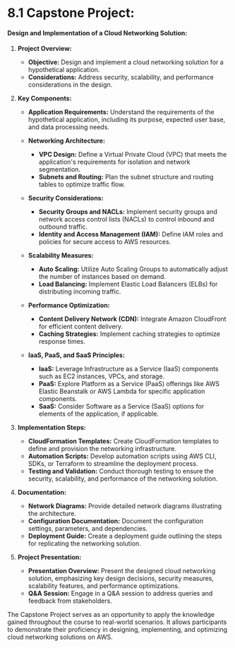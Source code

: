 # 8.1 Capstone Project:

#### Design and Implementation of a Cloud Networking Solution:

1.  **Project Overview:**

    - **Objective:** Design and implement a cloud networking solution for a hypothetical application.
    - **Considerations:** Address security, scalability, and performance considerations in the design.

2.  **Key Components:**

    - **Application Requirements:** Understand the requirements of the hypothetical application, including its purpose, expected user base, and data processing needs.
    - **Networking Architecture:**

      - **VPC Design:** Define a Virtual Private Cloud (VPC) that meets the application's requirements for isolation and network segmentation.
      - **Subnets and Routing:** Plan the subnet structure and routing tables to optimize traffic flow.

    - **Security Considerations:**

      - **Security Groups and NACLs:** Implement security groups and network access control lists (NACLs) to control inbound and outbound traffic.
      - **Identity and Access Management (IAM):** Define IAM roles and policies for secure access to AWS resources.

    - **Scalability Measures:**

      - **Auto Scaling:** Utilize Auto Scaling Groups to automatically adjust the number of instances based on demand.
      - **Load Balancing:** Implement Elastic Load Balancers (ELBs) for distributing incoming traffic.

    - **Performance Optimization:**

      - **Content Delivery Network (CDN):** Integrate Amazon CloudFront for efficient content delivery.
      - **Caching Strategies:** Implement caching strategies to optimize response times.

    - **IaaS, PaaS, and SaaS Principles:**

      - **IaaS:** Leverage Infrastructure as a Service (IaaS) components such as EC2 instances, VPCs, and storage.
      - **PaaS:** Explore Platform as a Service (PaaS) offerings like AWS Elastic Beanstalk or AWS Lambda for specific application components.
      - **SaaS:** Consider Software as a Service (SaaS) options for elements of the application, if applicable.

3.  **Implementation Steps:**

    - **CloudFormation Templates:** Create CloudFormation templates to define and provision the networking infrastructure.
    - **Automation Scripts:** Develop automation scripts using AWS CLI, SDKs, or Terraform to streamline the deployment process.
    - **Testing and Validation:** Conduct thorough testing to ensure the security, scalability, and performance of the networking solution.

4.  **Documentation:**

    - **Network Diagrams:** Provide detailed network diagrams illustrating the architecture.
    - **Configuration Documentation:** Document the configuration settings, parameters, and dependencies.
    - **Deployment Guide:** Create a deployment guide outlining the steps for replicating the networking solution.

5.  **Project Presentation:**

    - **Presentation Overview:** Present the designed cloud networking solution, emphasizing key design decisions, security measures, scalability features, and performance optimizations.
    - **Q&A Session:** Engage in a Q&A session to address queries and feedback from stakeholders.

The Capstone Project serves as an opportunity to apply the knowledge gained throughout the course to real-world scenarios. It allows participants to demonstrate their proficiency in designing, implementing, and optimizing cloud networking solutions on AWS.
